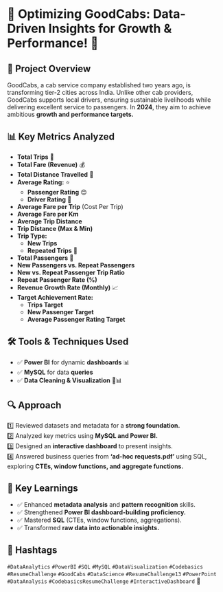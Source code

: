 # 🚖 Optimizing GoodCabs: Data-Driven Insights for Growth & Performance! 🚀  

## 📌 Project Overview  
GoodCabs, a cab service company established two years ago, is transforming tier-2 cities across India. Unlike other cab providers, GoodCabs supports local drivers, ensuring sustainable livelihoods while delivering excellent service to passengers. In **2024**, they aim to achieve ambitious **growth and performance targets.**  

## 📊 Key Metrics Analyzed  
- **Total Trips** 🚖  
- **Total Fare (Revenue)** 💰  
- **Total Distance Travelled** 📍  
- **Average Rating:** ⭐  
  - **Passenger Rating** 😊  
  - **Driver Rating** 🚖  
- **Average Fare per Trip** (Cost Per Trip)  
- **Average Fare per Km**  
- **Average Trip Distance**  
- **Trip Distance (Max & Min)**  
- **Trip Type:**  
  - **New Trips**  
  - **Repeated Trips** 🔄  
- **Total Passengers** 👥  
- **New Passengers vs. Repeat Passengers**  
- **New vs. Repeat Passenger Trip Ratio**  
- **Repeat Passenger Rate (%)**  
- **Revenue Growth Rate (Monthly)** 📈  
- **Target Achievement Rate:**  
  - **Trips Target**  
  - **New Passenger Target**  
  - **Average Passenger Rating Target**  

## 🛠 Tools & Techniques Used  
- ✅ **Power BI** for dynamic **dashboards** 📊  
- ✅ **MySQL** for data **queries**  
- ✅ **Data Cleaning & Visualization** 🧹📊  

## 🔍 Approach  
1️⃣ Reviewed datasets and metadata for a **strong foundation.**  
2️⃣ Analyzed key metrics using **MySQL and Power BI.**  
3️⃣ Designed an **interactive dashboard** to present insights.  
4️⃣ Answered business queries from **‘ad-hoc requests.pdf’** using SQL, exploring **CTEs, window functions, and aggregate functions.**  

## 🧠 Key Learnings  
- ✅ Enhanced **metadata analysis** and **pattern recognition** skills.  
- ✅ Strengthened **Power BI dashboard-building proficiency.**  
- ✅ Mastered **SQL** (CTEs, window functions, aggregations).  
- ✅ Transformed **raw data into actionable insights.**  


## 📌 Hashtags  
`#DataAnalytics` `#PowerBI` `#SQL` `#MySQL` `#DataVisualization` `#Codebasics` `#ResumeChallenge` `#GoodCabs` `#DataScience` `#ResumeChallenge13` `#PowerPoint` `#DataAnalysis` `#CodebasicsResumeChallenge` `#InteractiveDashboard` 🚀  
